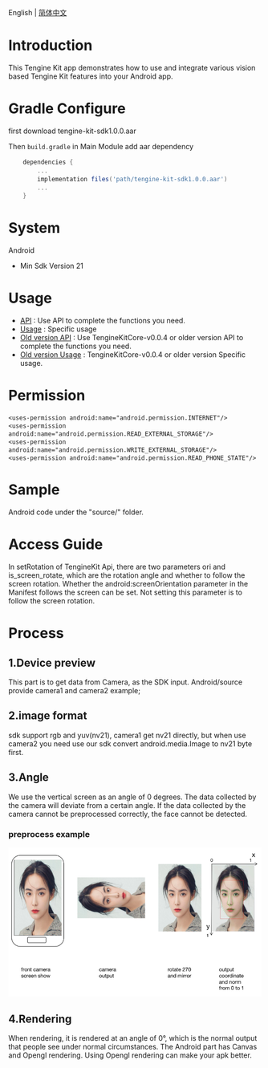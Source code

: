 English | [简体中文](docs/Android_README_CN.md)

# Introduction
This Tengine Kit app demonstrates how to use and integrate various vision based Tengine Kit features into your Android app.

# Gradle Configure
first download tengine-kit-sdk1.0.0.aar

Then ```build.gradle``` in Main Module add aar dependency
```groovy
	dependencies {
    	...
    	implementation files('path/tengine-kit-sdk1.0.0.aar')
    	...
    }
```     

# System
Android
- Min Sdk Version 21


# Usage
- [API](docs/Android_api.md) : Use API to complete the functions you need.
- [Usage](docs/Usage.md) : Specific usage
- [Old version API](https://github.com/OAID/TengineKit/blob/test/Android/docs/Android_api.md) : Use TengineKitCore-v0.0.4 or older version API to complete the functions you need.
- [Old version Usage](https://github.com/OAID/TengineKit/blob/test/Android/docs/Usage.md) : TengineKitCore-v0.0.4 or older version Specific usage.

# Permission
``` permission
<uses-permission android:name="android.permission.INTERNET"/>
<uses-permission android:name="android.permission.READ_EXTERNAL_STORAGE"/>
<uses-permission android:name="android.permission.WRITE_EXTERNAL_STORAGE"/>
<uses-permission android:name="android.permission.READ_PHONE_STATE"/>
```

# Sample
Android code under the "source/" folder.
# Access Guide
In setRotation of TengineKit Api, there are two parameters ori and is_screen_rotate, which are the rotation angle and whether to follow the screen rotation. Whether the android:screenOrientation parameter in the Manifest follows the screen can be set. Not setting this parameter is to follow the screen rotation.
# Process
## 1.Device preview
This part is to get data from Camera, as the SDK input.
Android/source provide camera1 and camera2 example;

## 2.image format 
sdk support rgb and yuv(nv21), camera1 get nv21 directly, but when use camera2 you need use our sdk convert android.media.Image to nv21 byte first.

## 3.Angle
We use the vertical screen as an angle of 0 degrees. The data collected by the camera will deviate from a certain angle. If the data collected by the camera cannot be preprocessed correctly, the face cannot be detected.

### preprocess example

![](image/rotateexample.png)

## 4.Rendering
When rendering, it is rendered at an angle of 0°, which is the normal output that people see under normal circumstances. The Android part has Canvas and Opengl rendering. Using Opengl rendering can make your apk better.
